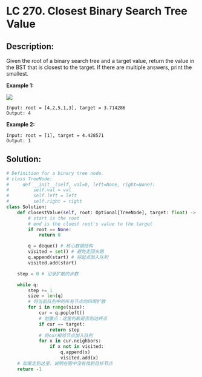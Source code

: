 # LC 270. Closest Binary Search Tree Value

## Description:
Given the root of a binary search tree and a target value, return the value in the BST that is closest to the target. If there are multiple answers, print the smallest.

__Example 1:__

<img src = "https://assets.leetcode.com/uploads/2021/03/12/closest1-1-tree.jpg">

```
Input: root = [4,2,5,1,3], target = 3.714286
Output: 4
```

__Example 2:__

```
Input: root = [1], target = 4.428571
Output: 1
```

## Solution:

```python
# Definition for a binary tree node.
# class TreeNode:
#     def __init__(self, val=0, left=None, right=None):
#         self.val = val
#         self.left = left
#         self.right = right
class Solution:
    def closestValue(self, root: Optional[TreeNode], target: float) -> int:
        # start is the root
        # end is the cloest root's value to the target
        if root == None:
            return 0

        q = deque() # 核心数据结构
        visited = set() # 避免走回头路
        q.append(start) # 将起点加入队列
        visited.add(start)

    step = 0 # 记录扩散的步数

    while q:
        step += 1
        size = len(q)
        # 将当前队列中的所有节点向四周扩散
        for i in range(size):
            cur = q.popleft()
            # 划重点：这里判断是否到达终点
            if cur == target:
                return step
            # 将cur相邻节点加入队列
            for x in cur.neighbors:
                if x not in visited:
                    q.append(x)
                    visited.add(x)
    # 如果走到这里，说明在图中没有找到目标节点
    return -1
```

